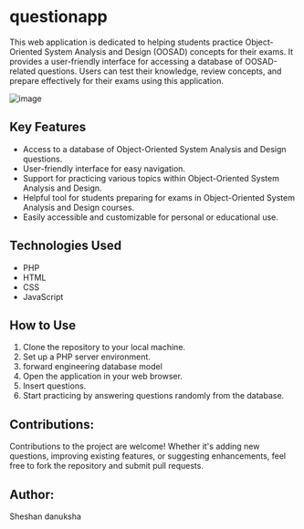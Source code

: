 # questionapp
 This web application is dedicated to helping students practice Object-Oriented System Analysis and Design (OOSAD) concepts for their exams. It provides a user-friendly interface for accessing a database of OOSAD-related questions. Users can test their knowledge, review concepts, and prepare effectively for their exams using this application.

![image](https://github.com/Sheshan-Danuksha/questionapp/assets/132013463/0b796a66-7cff-44b2-b50f-811e18c02677)


## Key Features
- Access to a database of Object-Oriented System Analysis and Design questions.
- User-friendly interface for easy navigation.
- Support for practicing various topics within Object-Oriented System Analysis and Design.
- Helpful tool for students preparing for exams in Object-Oriented System Analysis and Design courses.
- Easily accessible and customizable for personal or educational use.

## Technologies Used
- PHP
- HTML
- CSS
- JavaScript

## How to Use
1. Clone the repository to your local machine.
2. Set up a PHP server environment.
3.  forward engineering database model
4. Open the application in your web browser.
5. Insert questions.
6. Start practicing by answering questions randomly from the database.

## Contributions:
Contributions to the project are welcome! Whether it's adding new questions, improving existing features, or suggesting enhancements, feel free to fork the repository and submit pull requests.



## Author:
Sheshan danuksha
